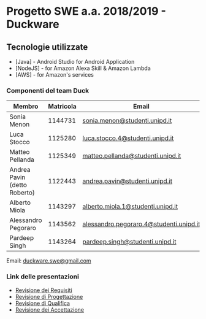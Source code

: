 
# Progetto SWE a.a. 2018/2019 - Duckware

## Tecnologie utilizzate

* [Java] - Android Studio for Android Application
* [NodeJS] - for Amazon Alexa Skill & Amazon Lambda
* [AWS] - for Amazon's services
 
### Componenti del team Duck 
| Membro | Matricola | Email |
|---------|-----------|-------|
Sonia Menon | 1144731 | sonia.menon@studenti.unipd.it
Luca Stocco  | 1125280 | luca.stocco.4@studenti.unipd.it
Matteo Pellanda | 1125349 | matteo.pellanda@studenti.unipd.it
Andrea Pavin (detto Roberto) | 1122443 | andrea.pavin@studenti.unipd.it
Alberto Miola | 1143297 | alberto.miola.1@studenti.unipd.it
Alessandro Pegoraro | 1143562 | alessandro.pegoraro.4@studenti.unipd.it
Pardeep Singh | 1143264 | pardeep.singh@studenti.unipd.it

Email: duckware.swe@gmail.com

### Link delle presentazioni 

* [Revisione dei Requisiti](https://prezi.com/jzqlkuw-sn_f/?utm_campaign=share&utm_medium=copy&rc=ex0share)
* [Revisione di Progettazione](https://slides.com/soniamenon/deck-3/fullscreen)
* [Revisione di Qualifica](https://slides.com/mpelland/rq-2/fullscreen)
* [Revisione dei Accettazione](https://slides.com/mpelland/rq-8a9bdcc8-ec12-4f8e-9f97-696ba6368677/fullscreen)
